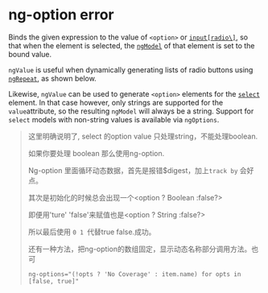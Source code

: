# ng-option error

Binds the given expression to the value of `<option>` or [`input[radio\]`](https://code.angularjs.org/1.4.5/docs/api/ng/input/input[radio]), so that when the element is selected, the [`ngModel`](https://code.angularjs.org/1.4.5/docs/api/ng/directive/ngModel) of that element is set to the bound value.

`ngValue` is useful when dynamically generating lists of radio buttons using [`ngRepeat`](https://code.angularjs.org/1.4.5/docs/api/ng/directive/ngRepeat), as shown below.

Likewise, `ngValue` can be used to generate `<option>` elements for the [`select`](https://code.angularjs.org/1.4.5/docs/api/ng/directive/select) element. In that case however, only strings are supported for the `value`attribute, so the resulting `ngModel` will always be a string. Support for `select` models with non-string values is available via `ngOptions`.

> 这里明确说明了, select 的option value 只处理string，不能处理boolean.
>
> 如果你要处理 boolean 那么使用ng-option.
>
> Ng-option 里面循环动态数据，首先是报错$digest，加上`track by` 会好点。
>
> 其次是初始化的时候总会出现一个<option ? Boolean :false?>
>
> 即便用'ture' 'false'来赋值也是<option ? String :false?>
>
> 所以最后使用 `0 1 `代替true false.成功。
>
> 还有一种方法，把ng-option的数组固定，显示动态名称部分调用方法。也可
>
> `ng-options="(!opts ? 'No Coverage' : item.name) for opts in [false, true]"`

